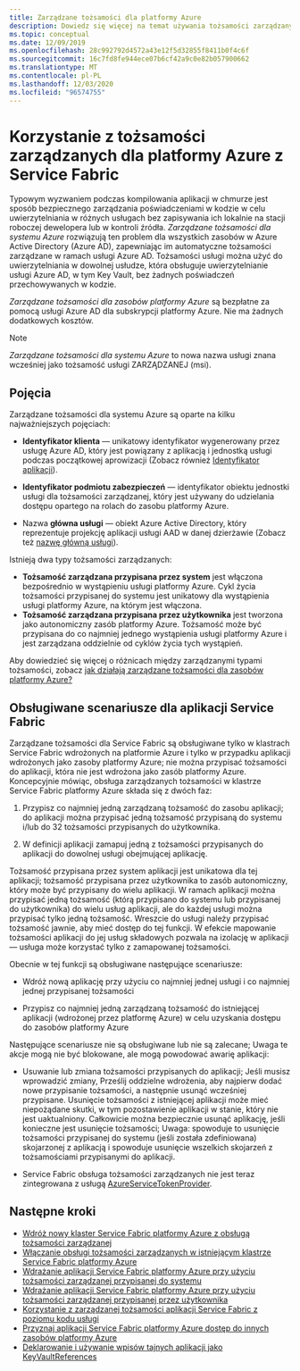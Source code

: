 ```yaml
---
title: Zarządzane tożsamości dla platformy Azure
description: Dowiedz się więcej na temat używania tożsamości zarządzanych na platformie Azure z Service Fabric.
ms.topic: conceptual
ms.date: 12/09/2019
ms.openlocfilehash: 28c992792d4572a43e12f5d32855f8411b0f4c6f
ms.sourcegitcommit: 16c7fd8fe944ece07b6cf42a9c0e82b057900662
ms.translationtype: MT
ms.contentlocale: pl-PL
ms.lasthandoff: 12/03/2020
ms.locfileid: "96574755"
---
```

# <a name="using-managed-identities-for-azure-with-service-fabric"></a>Korzystanie z tożsamości zarządzanych dla platformy Azure z Service Fabric

Typowym wyzwaniem podczas kompilowania aplikacji w chmurze jest sposób bezpiecznego zarządzania poświadczeniami w kodzie w celu uwierzytelniania w różnych usługach bez zapisywania ich lokalnie na stacji roboczej dewelopera lub w kontroli źródła. *Zarządzane tożsamości dla systemu Azure* rozwiązują ten problem dla wszystkich zasobów w Azure Active Directory (Azure AD), zapewniając im automatyczne tożsamości zarządzane w ramach usługi Azure AD. Tożsamości usługi można użyć do uwierzytelniania w dowolnej usłudze, która obsługuje uwierzytelnianie usługi Azure AD, w tym Key Vault, bez żadnych poświadczeń przechowywanych w kodzie.

*Zarządzane tożsamości dla zasobów platformy Azure* są bezpłatne za pomocą usługi Azure AD dla subskrypcji platformy Azure. Nie ma żadnych dodatkowych kosztów.

> [!NOTE]
> *Zarządzane tożsamości dla systemu Azure* to nowa nazwa usługi znana wcześniej jako tożsamość usługi ZARZĄDZANEJ (msi).

## <a name="concepts"></a>Pojęcia

Zarządzane tożsamości dla systemu Azure są oparte na kilku najważniejszych pojęciach:

- **Identyfikator klienta** — unikatowy identyfikator wygenerowany przez usługę Azure AD, który jest powiązany z aplikacją i jednostką usługi podczas początkowej aprowizacji (Zobacz również [Identyfikator aplikacji](../active-directory/develop/developer-glossary.md#application-id-client-id)).

- **Identyfikator podmiotu zabezpieczeń** — identyfikator obiektu jednostki usługi dla tożsamości zarządzanej, który jest używany do udzielania dostępu opartego na rolach do zasobu platformy Azure.

- Nazwa **główna usługi** — obiekt Azure Active Directory, który reprezentuje projekcję aplikacji usługi AAD w danej dzierżawie (Zobacz też [nazwę główną usługi](../active-directory/develop/developer-glossary.md#service-principal-object)).

Istnieją dwa typy tożsamości zarządzanych:

- **Tożsamość zarządzana przypisana przez system** jest włączona bezpośrednio w wystąpieniu usługi platformy Azure.  Cykl życia tożsamości przypisanej do systemu jest unikatowy dla wystąpienia usługi platformy Azure, na którym jest włączona.
- **Tożsamość zarządzana przypisana przez użytkownika** jest tworzona jako autonomiczny zasób platformy Azure. Tożsamość może być przypisana do co najmniej jednego wystąpienia usługi platformy Azure i jest zarządzana oddzielnie od cyklów życia tych wystąpień.

Aby dowiedzieć się więcej o różnicach między zarządzanymi typami tożsamości, zobacz [jak działają zarządzane tożsamości dla zasobów platformy Azure?](../active-directory/managed-identities-azure-resources/overview.md#managed-identity-types)

## <a name="supported-scenarios-for-service-fabric-applications"></a>Obsługiwane scenariusze dla aplikacji Service Fabric

Zarządzane tożsamości dla Service Fabric są obsługiwane tylko w klastrach Service Fabric wdrożonych na platformie Azure i tylko w przypadku aplikacji wdrożonych jako zasoby platformy Azure; nie można przypisać tożsamości do aplikacji, która nie jest wdrożona jako zasób platformy Azure. Koncepcyjnie mówiąc, obsługa zarządzanych tożsamości w klastrze Service Fabric platformy Azure składa się z dwóch faz:

1. Przypisz co najmniej jedną zarządzaną tożsamość do zasobu aplikacji; do aplikacji można przypisać jedną tożsamość przypisaną do systemu i/lub do 32 tożsamości przypisanych do użytkownika.

2. W definicji aplikacji zamapuj jedną z tożsamości przypisanych do aplikacji do dowolnej usługi obejmującej aplikację.

Tożsamość przypisana przez system aplikacji jest unikatowa dla tej aplikacji; tożsamość przypisana przez użytkownika to zasób autonomiczny, który może być przypisany do wielu aplikacji. W ramach aplikacji można przypisać jedną tożsamość (którą przypisano do systemu lub przypisanej do użytkownika) do wielu usług aplikacji, ale do każdej usługi można przypisać tylko jedną tożsamość. Wreszcie do usługi należy przypisać tożsamość jawnie, aby mieć dostęp do tej funkcji. W efekcie mapowanie tożsamości aplikacji do jej usług składowych pozwala na izolację w aplikacji — usługa może korzystać tylko z zamapowanej tożsamości.  

Obecnie w tej funkcji są obsługiwane następujące scenariusze:

- Wdróż nową aplikację przy użyciu co najmniej jednej usługi i co najmniej jednej przypisanej tożsamości

- Przypisz co najmniej jedną zarządzaną tożsamość do istniejącej aplikacji (wdrożonej przez platformę Azure) w celu uzyskania dostępu do zasobów platformy Azure

Następujące scenariusze nie są obsługiwane lub nie są zalecane; Uwaga te akcje mogą nie być blokowane, ale mogą powodować awarię aplikacji:

- Usuwanie lub zmiana tożsamości przypisanych do aplikacji; Jeśli musisz wprowadzić zmiany, Prześlij oddzielne wdrożenia, aby najpierw dodać nowe przypisanie tożsamości, a następnie usunąć wcześniej przypisane. Usunięcie tożsamości z istniejącej aplikacji może mieć niepożądane skutki, w tym pozostawienie aplikacji w stanie, który nie jest uaktualniony. Całkowicie można bezpiecznie usunąć aplikację, jeśli konieczne jest usunięcie tożsamości; Uwaga: spowoduje to usunięcie tożsamości przypisanej do systemu (jeśli została zdefiniowana) skojarzonej z aplikacją i spowoduje usunięcie wszelkich skojarzeń z tożsamościami przypisanymi do aplikacji.

- Service Fabric obsługa tożsamości zarządzanych nie jest teraz zintegrowana z usługą [AzureServiceTokenProvider](../key-vault/general/service-to-service-authentication.md).

## <a name="next-steps"></a>Następne kroki

- [Wdróż nowy klaster Service Fabric platformy Azure z obsługą tożsamości zarządzanej](./configure-new-azure-service-fabric-enable-managed-identity.md)
- [Włączanie obsługi tożsamości zarządzanych w istniejącym klastrze Service Fabric platformy Azure](./configure-existing-cluster-enable-managed-identity-token-service.md)
- [Wdrażanie aplikacji Service Fabric platformy Azure przy użyciu tożsamości zarządzanej przypisanej do systemu](./how-to-deploy-service-fabric-application-system-assigned-managed-identity.md)
- [Wdrażanie aplikacji Service Fabric platformy Azure przy użyciu tożsamości zarządzanej przypisanej przez użytkownika](./how-to-deploy-service-fabric-application-user-assigned-managed-identity.md)
- [Korzystanie z zarządzanej tożsamości aplikacji Service Fabric z poziomu kodu usługi](./how-to-managed-identity-service-fabric-app-code.md)
- [Przyznaj aplikacji Service Fabric platformy Azure dostęp do innych zasobów platformy Azure](./how-to-grant-access-other-resources.md)
- [Deklarowanie i używanie wpisów tajnych aplikacji jako KeyVaultReferences](./service-fabric-keyvault-references.md)
